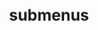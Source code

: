 ---
layout: page
title: submenus
nav: false
nav_order: 6
dropdown: false
children: 
    - title: youtube
      permalink: https://youtube.ckodser.ir/login
    - title: divider
    - title: decaf compiler
      permalink: https://decaf-compiler.ckodser.ir
    - title: divider
    - title: C server
      permalink: https://cserver.ckodser.ir
---